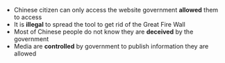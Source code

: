 * Chinese citizen can only access the website government **allowed** them to access
* It is **illegal** to spread the tool to get rid of the Great Fire Wall
* Most of Chinese people do not know they are **deceived** by the government
* Media are **controlled** by government to publish information they are allowed